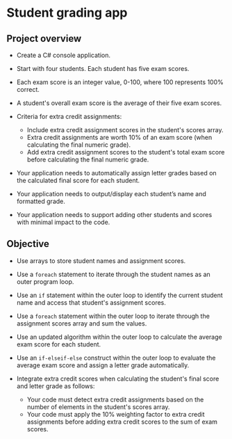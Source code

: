 # Student grading app

## Project overview

*   Create a C# console application.
    
*   Start with four students. Each student has five exam scores.
    
*   Each exam score is an integer value, 0-100, where 100 represents 100% correct.
    
*   A student's overall exam score is the average of their five exam scores.
    
*   Criteria for extra credit assignments:
    
    *   Include extra credit assignment scores in the student's scores array.
    *   Extra credit assignments are worth 10% of an exam score (when calculating the final numeric grade).
    *   Add extra credit assignment scores to the student's total exam score before calculating the final numeric grade.
*   Your application needs to automatically assign letter grades based on the calculated final score for each student.
    
*   Your application needs to output/display each student’s name and formatted grade.
    
*   Your application needs to support adding other students and scores with minimal impact to the code.

## Objective

*   Use arrays to store student names and assignment scores.
    
*   Use a `foreach` statement to iterate through the student names as an outer program loop.
    
*   Use an `if` statement within the outer loop to identify the current student name and access that student's assignment scores.
    
*   Use a `foreach` statement within the outer loop to iterate through the assignment scores array and sum the values.
    
*   Use an updated algorithm within the outer loop to calculate the average exam score for each student.
    
*   Use an `if-elseif-else` construct within the outer loop to evaluate the average exam score and assign a letter grade automatically.
    
*   Integrate extra credit scores when calculating the student's final score and letter grade as follows:
    
    *   Your code must detect extra credit assignments based on the number of elements in the student's scores array.
    *   Your code must apply the 10% weighting factor to extra credit assignments before adding extra credit scores to the sum of exam scores.
